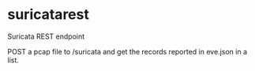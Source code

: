 # suricatarest
Suricata REST endpoint

POST a pcap file to /suricata and get the records reported in eve.json in a list.

